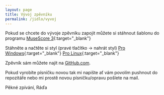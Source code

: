 ```yaml
---
layout: page
title: Vývoj zpěvníku
permalink: /jidlo/vyvoj
---
```


Pokud se chcete do vývoje zpěvníku zapojit můžete si stáhnout
šablonu do programu [MuseScore 3](https://musescore.org/cs){:target="_blank"}

Stáhněte a načtěte si styl (pravé tlačítko -> nahrát styl)
[Pro Windows](jidlostyle-win.mss){:target="_blank"}
[Pro Linux](https://musescore.org/cs){:target="_blank"}

Zpěvník sám můžete najít na [GitHub.com](https://github.com/Smidra/rada.smid.io-site/tree/master/jidlo).

Pokud vyrobíte písničku novou tak mi napište ať vám povolím pushnout do repozitáře
nebo mi prostě novou písničku/opravu pošlete na mail.

Pěkné zpívání, 
Ráďa


